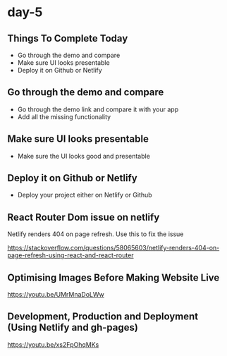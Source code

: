 # day-5

## Things To Complete Today
- Go through the demo and compare
- Make sure UI looks presentable
- Deploy it on Github or Netlify

## Go through the demo and compare

- Go through the demo link and compare it with your app
- Add all the missing functionality

## Make sure UI looks presentable

- Make sure the UI looks good and presentable

## Deploy it on Github or Netlify

- Deploy your project either on Netlify or Github


## React Router Dom issue on netlify
Netlify renders 404 on page refresh. Use this to fix the issue

https://stackoverflow.com/questions/58065603/netlify-renders-404-on-page-refresh-using-react-and-react-router

## Optimising Images Before Making Website Live

https://youtu.be/UMrMnaDoLWw

## Development, Production and Deployment (Using Netlify and gh-pages)
https://youtu.be/xs2FpOhqMKs